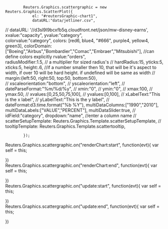  			Reuters.Graphics.scattergraphic = new Reuters.Graphics.ScatterPlot({
				el: "#reutersGraphic-chart1",
				dataURL:"data/jetliner.csv",
//              dataURL: '//d3sl9l9bcxfb5q.cloudfront.net/json/mw-disney-earns',
				xvalue:"capacity",
				yvalue:"category",	
				colorvalue:"category",
				colors: [red6, blue4, "#666", purple4, yellow4, green3],
				colorDomain:["Boeing","Airbus","Bombardier","Comac","Embraer","Mitsubishi"],  //can define colors explicitly
				rvalue:"orders",				
				radiusModifier:1.5, // a multiplier for sized radius's
//				hardRadius:15, 
				yticks:5,
				xticks:5,
				height:.6, //if a number smaller then 10, that will be it's aspect to width, if over 10 will be hard height.  if undefined will be same as width
//				margin:{left:50, right:50, top:50, bottom:50},			
//				xscaleorientation:"bottom",
//				yscaleorientation:"left",
//				dateParseFormat:"%m/%d/%y",
//				xmin:"0",
//				ymin:"0",
//				xmax:100,
//				ymax:50,
//				xvalues:[0,25,50,75,100],
//				yvalues:[0,100],
//				xLabelText:"This is the x label",
//				yLabelText:"This is the y label",
//				dateFormat:d3.time.format("%b %Y"),
				multiDataColumns:["1990","2010"],
				multiDataLabels:["VALUE","PERCENT"],
				multiDataSlider:true,
//				idField:"category",
                dropdown:"name", //enter a column name 
//				scatterSetupTemplate: Reuters.Graphics.Template.scatterSetupTemplate,
//				tooltipTemplate: Reuters.Graphics.Template.scattertooltip,

			});  		


Reuters.Graphics.scattergraphic.on("renderChart:start", function(evt){
    var self = this;
    
})		
Reuters.Graphics.scattergraphic.on("renderChart:end", function(evt){
    var self = this;
    
})		
Reuters.Graphics.scattergraphic.on("update:start", function(evt){
    var self = this;
    
})		
Reuters.Graphics.scattergraphic.on("update:end", function(evt){
    var self = this;
    
})	